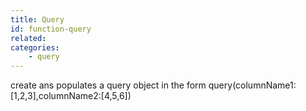 ```yaml
---
title: Query
id: function-query
related:
categories:
    - query
---
```


create ans populates a query object in the form query(columnName1:[1,2,3],columnName2:[4,5,6])